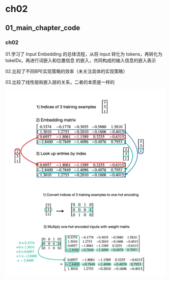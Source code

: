 # ch02

## 01_main_chapter_code

### ch02

01.学习了 Input Embedding 的总体流程，从将 input 转化为 tokens，再转化为 tokeIDs，再进行词嵌入和位置信息      的嵌入，共同构成的输入信息的嵌入表示

02.比较了不同BPE实现策略的效率（未关注具体的实现策略）

03.比较了线性层和嵌入层的关系，二者的本质是一样的

![1731143538217](image/Record/1731143538217.png)
![1731143519808](image/Record/1731143519808.png)
